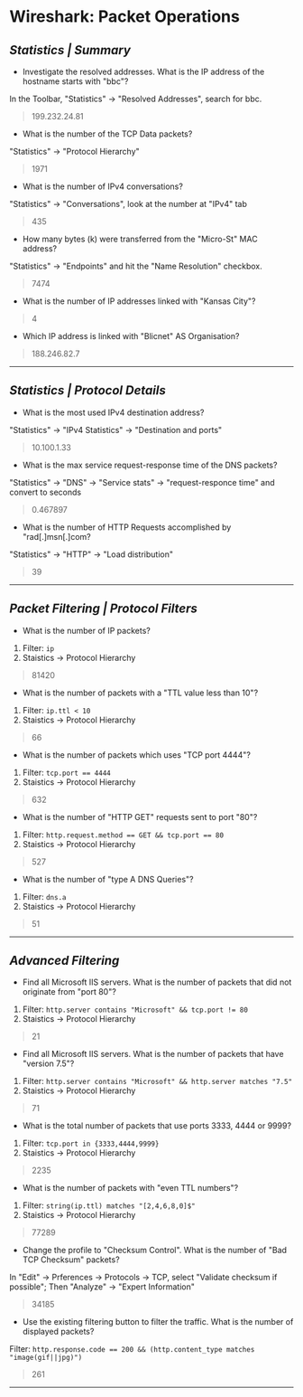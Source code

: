 
# Wireshark: Packet Operations

## *Statistics | Summary*

- Investigate the resolved addresses. What is the IP address of the hostname starts with "bbc"? 

In the Toolbar, "Statistics" -> "Resolved Addresses", search for bbc.

> 199.232.24.81

- What is the number of the TCP Data packets?

"Statistics" -> "Protocol Hierarchy"

> 1971

- What is the number of IPv4 conversations?

"Statistics" -> "Conversations", look at the number at "IPv4" tab

> 435

- How many bytes (k) were transferred from the "Micro-St" MAC address?

"Statistics" -> "Endpoints" and hit the "Name Resolution" checkbox.

> 7474

- What is the number of IP addresses linked with "Kansas City"?

> 4

- Which IP address is linked with "Blicnet" AS Organisation?

> 188.246.82.7

---

## *Statistics | Protocol Details*

- What is the most used IPv4 destination address?

"Statistics" -> "IPv4 Statistics" -> "Destination and ports"

> 10.100.1.33

- What is the max service request-response time of the DNS packets?

"Statistics" -> "DNS" -> "Service stats" -> "request-responce time" and convert
to seconds

> 0.467897

- What is the number of HTTP Requests accomplished by "rad[.]msn[.]com?

"Statistics" -> "HTTP" -> "Load distribution"

> 39

---

## *Packet Filtering | Protocol Filters*

- What is the number of IP packets?

1. Filter: `ip`
2. Staistics -> Protocol Hierarchy

> 81420

- What is the number of packets with a "TTL value less than 10"?

1. Filter: `ip.ttl < 10`
2. Staistics -> Protocol Hierarchy

> 66

- What is the number of packets which uses "TCP port 4444"?

1. Filter: `tcp.port == 4444`
2. Staistics -> Protocol Hierarchy

> 632

- What is the number of "HTTP GET" requests sent to port "80"?

1. Filter: `http.request.method == GET && tcp.port == 80`
2. Staistics -> Protocol Hierarchy

> 527

- What is the number of "type A DNS Queries"?

1. Filter: `dns.a`
2. Staistics -> Protocol Hierarchy

> 51

---

## *Advanced Filtering*

- Find all Microsoft IIS servers. What is the number of packets that did not originate from "port 80"?

1. Filter: `http.server contains "Microsoft" && tcp.port != 80`
2. Staistics -> Protocol Hierarchy

> 21

- Find all Microsoft IIS servers. What is the number of packets that have "version 7.5"?

1. Filter: `http.server contains "Microsoft" && http.server matches "7.5"`
2. Staistics -> Protocol Hierarchy

> 71

- What is the total number of packets that use ports 3333, 4444 or 9999?

1. Filter: `tcp.port in {3333,4444,9999}`
2. Staistics -> Protocol Hierarchy

> 2235

- What is the number of packets with "even TTL numbers"?

1. Filter: `string(ip.ttl) matches "[2,4,6,8,0]$"`
2. Staistics -> Protocol Hierarchy

> 77289

- Change the profile to "Checksum Control". What is the number of "Bad TCP Checksum" packets?

In "Edit" -> Prferences -> Protocols -> TCP, select "Validate checksum if possible";
Then "Analyze" -> "Expert Information"

> 34185

- Use the existing filtering button to filter the traffic. What is the number of displayed packets?

Filter: `http.response.code == 200 && (http.content_type matches "image(gif||jpg)")`

> 261

---
